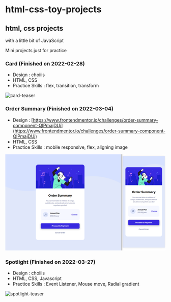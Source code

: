 # html-css-toy-projects

## html, css projects

with a little bit of JavaScript  

Mini projects just for practice  

### Card (Finished on 2022-02-28)

- Design : choiiis
- HTML, CSS
- Practice Skills : flex, transition, transform

![card-teaser](./readme/card-teaser.gif)


### Order Summary (Finished on 2022-03-04)

- Design : [https://www.frontendmentor.io/challenges/order-summary-component-QlPmajDUj](https://www.frontendmentor.io/challenges/order-summary-component-QlPmajDUj)
- HTML, CSS
- Practice Skills : mobile responsive, flex, aligning image

![order_summary_teaser](./readme/order_summary_teaser.png)


### Spotlight (Finished on 2022-03-27)

- Design : choiiis
- HTML, CSS, Javascript
- Practice Skills : Event Listener, Mouse move, Radial gradient

![spotlight-teaser](./readme/spotlight-teaser.gif)